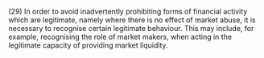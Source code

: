 (29) In order to avoid inadvertently prohibiting forms of financial activity which are legitimate, namely where there is no effect of market abuse, it is necessary to recognise certain legitimate behaviour. This may include, for example, recognising the role of market makers, when acting in the legitimate capacity of providing market liquidity.